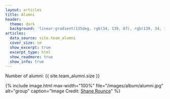 ```yaml
---
layout: articles
title: Alumni
header:
  theme: dark
  background: 'linear-gradient(135deg, rgb(34, 139, 87), rgb(139, 34, 139))'
articles:
  data_source: site.team_alumni
  cover_size: sm
  show_excerpt: true
  excerpt_type: html
  show_readmore: true
  show_info: true 
---
```


Number of alumni: {{ site.team_alumni.size }}

{% include image.html
max-width="100%" file="/images/album/alumni.jpg" alt="group"
caption="Image Credit: [Shane Rounce](https://unsplash.com/@shanerounce)" %}